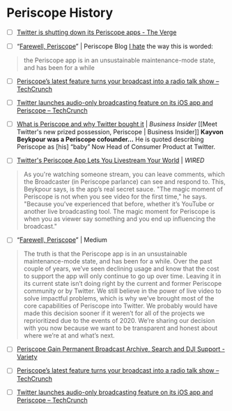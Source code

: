 # Periscope History


- [ ] [Twitter is shutting down its Periscope apps - The Verge](https://www.theverge.com/2020/12/15/22176842/twitter-periscope-shut-down-live-video-streaming-apps-2021)

- [ ] “[Farewell, Periscope](https://periscope.medium.com/farewell-periscope-164db2742b7c)” | Periscope Blog
[I hate](https://link.medium.com/WDgNn0MHyeb) the way this is worded:
> the Periscope app is in an unsustainable maintenance-mode state, and has been for a while  

- [ ] [Periscope’s latest feature turns your broadcast into a radio talk show – TechCrunch](https://techcrunch.com/2019/02/04/periscopes-latest-feature-turns-your-broadcast-into-a-radio-talk-show/)

- [ ] [Twitter launches audio-only broadcasting feature on its iOS app and Periscope – TechCrunch](https://techcrunch.com/2018/09/07/twitter-launches-audio-only-broadcasting-feature-on-its-ios-app-and-periscope/)

- [ ] [What is Periscope and why Twitter bought it](https://www.businessinsider.com/what-is-periscope-and-why-twitter-bought-it-2015-3) | *Business Insider* [[Meet Twitter's new prized possession, Periscope | Business Insider]]
**Kayvon Beykpour was a Periscope cofounder…** 
He is quoted describing Periscope as [his] “baby”
Now Head of Consumer Product at Twitter.

- [ ] [Twitter's Periscope App Lets You Livestream Your World](https://www.wired.com/2015/03/periscope/) | *WIRED*
> As you're watching someone stream, you can leave comments, which the Broadcaster (in Periscope parlance) can see and respond to. This, Beykpour says, is the app’s real secret sauce. "The magic moment of Periscope is not when you see video for the first time," he says. "Because you’ve experienced that before, whether it’s YouTube or another live broadcasting tool. The magic moment for Periscope is when you as viewer say something and you end up influencing the broadcast."  

- [ ] “[Farewell, Periscope](https://periscope.medium.com/farewell-periscope-164db2742b7c)” | Medium
> The truth is that the Periscope app is in an unsustainable maintenance-mode state, and has been for a while. Over the past couple of years, we’ve seen declining usage and know that the cost to support the app will only continue to go up over time. Leaving it in its current state isn’t doing right by the current and former Periscope community or by Twitter. We still believe in the power of live video to solve impactful problems, which is why we’ve brought most of the core capabilities of Periscope into Twitter. We probably would have made this decision sooner if it weren’t for all of the projects we reprioritized due to the events of 2020. We’re sharing our decision with you now because we want to be transparent and honest about where we’re at and what’s next.  

- [ ] [Periscope Gain Permanent Broadcast Archive, Search and DJI Support - Variety](https://variety.com/2016/digital/news/periscope-archive-search-dji-support-1201769007/)

- [ ] [Periscope’s latest feature turns your broadcast into a radio talk show – TechCrunch](https://techcrunch.com/2019/02/04/periscopes-latest-feature-turns-your-broadcast-into-a-radio-talk-show/)

- [ ] [Twitter launches audio-only broadcasting feature on its iOS app and Periscope – TechCrunch](https://techcrunch.com/2018/09/07/twitter-launches-audio-only-broadcasting-feature-on-its-ios-app-and-periscope/)